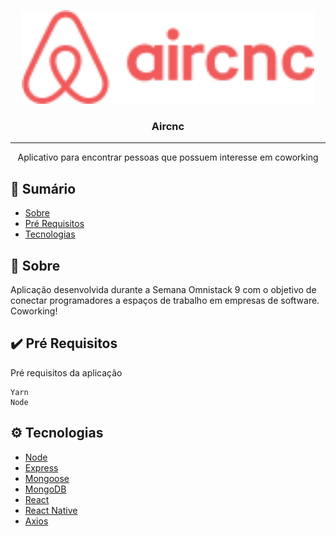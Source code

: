 <p align="center">
  <a href="" rel="noopener">
 <img height=150px src="logo.png" alt="Project logo"></a>
</p>

<h3 align="center">Aircnc</h3>

---

<p align="center"> Aplicativo para encontrar pessoas que possuem interesse em coworking
    <br> 
</p>

## 📝 Sumário

- [Sobre](#sobre)
- [Pré Requisitos](#prerequisito)
- [Tecnologias](#tecnologias)

## 📖 Sobre <a name = "sobre"></a>

Aplicação desenvolvida durante a Semana Omnistack 9 com o objetivo de conectar programadores a espaços de trabalho em empresas de software. Coworking!

## ✔️ Pré Requisitos <a name = "prerequisito"></a>

Pré requisitos da aplicação

```
Yarn
Node
```
## ⚙️ Tecnologias <a name = "tecnologias"></a>
- [Node](https://nodejs.org/)
- [Express](https://expressjs.com/)
- [Mongoose](https://mongoosejs.com/)
- [MongoDB](https://www.mongodb.com/)
- [React](https://pt-br.reactjs.org/)
- [React Native](https://reactnative.dev/)
- [Axios](https://github.com/axios/axios/)
